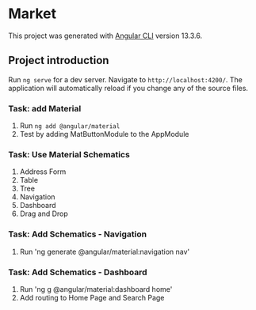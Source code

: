 # Market

This project was generated with [Angular CLI](https://github.com/angular/angular-cli) version 13.3.6.

## Project introduction

Run `ng serve` for a dev server. Navigate to `http://localhost:4200/`. The application will automatically reload if you change any of the source files.

### Task: add Material

1. Run `ng add @angular/material`
2. Test by adding MatButtonModule to the AppModule

### Task: Use Material Schematics

1. Address Form
2. Table
3. Tree
4. Navigation
5. Dashboard
6. Drag and Drop

### Task: Add Schematics - Navigation

1. Run 'ng generate @angular/material:navigation nav'

### Task: Add Schematics - Dashboard

1. Run 'ng g @angular/material:dashboard home'
2. Add routing to Home Page and Search Page
